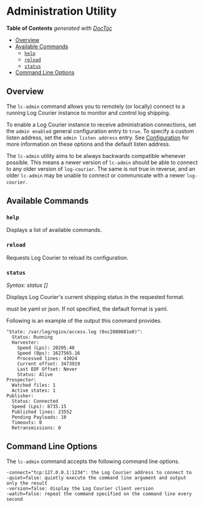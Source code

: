 # Administration Utility

<!-- START doctoc generated TOC please keep comment here to allow auto update -->
<!-- DON'T EDIT THIS SECTION, INSTEAD RE-RUN doctoc TO UPDATE -->
**Table of Contents**  *generated with [DocToc](http://doctoc.herokuapp.com/)*

- [Overview](#overview)
- [Available Commands](#available-commands)
  - [`help`](#help)
  - [`reload`](#reload)
  - [`status`](#status)
- [Command Line Options](#command-line-options)

<!-- END doctoc generated TOC please keep comment here to allow auto update -->

## Overview

The `lc-admin` command allows you to remotely (or locally) connect to a running
Log Courier instance to monitor and control log shipping.

To enable a Log Courier instance to receive administration connections, set the
`admin enabled` general configuration entry to `true`. To specify a custom
listen address, set the `admin listen address` entry. See
[Configuration](Configuration.md) for more information on these options and the
default listen address.

The `lc-admin` utility aims to be always backwards compatible whenever possible.
This means a newer version of `lc-admin` should be able to connect to any older
version of `log-courier`. The same is not true in reverse, and an older
`lc-admin` may be unable to connect or communicate with a newer `log-courier`.

## Available Commands

### `help`

Displays a list of available commands.

### `reload`

Requests Log Courier to reload its configuration.

### `status`

*Syntax: status [<format>]*

Displays Log Courier's current shipping status in the requested format.

<format> must be yaml or json. If not specified, the default format is yaml.

Following is an example of the output this command provides.

	"State: /var/log/nginx/access.log (0xc2080681e0)":
	  Status: Running
	  Harvester:
	    Speed (Lps): 20205.40
	    Speed (Bps): 1627565.16
	    Processed lines: 43024
	    Current offset: 3473919
	    Last EOF Offset: Never
	    Status: Alive
	Prospector:
	  Watched files: 1
	  Active states: 1
	Publisher:
	  Status: Connected
	  Speed (Lps): 8735.15
	  Published lines: 23552
	  Pending Payloads: 10
	  Timeouts: 0
	  Retransmissions: 0

## Command Line Options

The `lc-admin` command accepts the following command line options.

	-connect="tcp:127.0.0.1:1234": the Log Courier address to connect to
	-quiet=false: quietly execute the command line argument and output only the result
	-version=false: display the Log Courier client version
	-watch=false: repeat the command specified on the command line every second
